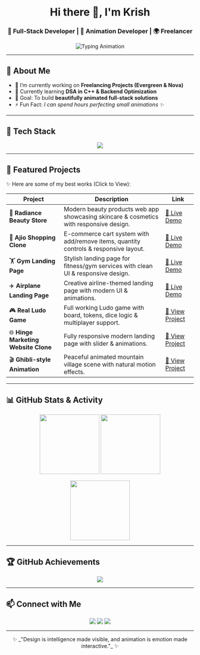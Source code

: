 <!-- Profile Header -->
<h1 align="center">Hi there 👋, I'm Krish</h1>
<h3 align="center">🚀 Full-Stack Developer | 🎨 Animation Developer | 🌍 Freelancer</h3>

<p align="center">
  <img src="https://readme-typing-svg.demolab.com?font=Fira+Code&size=22&duration=3000&pause=1000&color=36BCF7&center=true&vCenter=true&width=600&lines=Full-Stack+Developer;Creative+Animation+Developer;Open+Source+Contributor;Freelancer+%7C+Founder+of+Evergreen+%26+Nova;Always+learning+new+things+%F0%9F%92%AB" alt="Typing Animation" />
</p>

---

## 🌟 About Me
- 🔭 I’m currently working on **Freelancing Projects (Evergreen & Nova)**  
- 🌱 Currently learning **DSA in C++ & Backend Optimization**  
- 🎯 Goal: To build **beautifully animated full-stack solutions**  
- ⚡ Fun Fact: *I can spend hours perfecting small animations ✨*  

---

## 🚀 Tech Stack
<p align="center">
<img src="https://skillicons.dev/icons?i=html,css,tailwind,bootstrap,js,react,nextjs,nodejs,express,mongodb,flutter,cpp,git,github" />
</p>

---

## 📂 Featured Projects  

✨ Here are some of my best works (Click to View):  

| Project | Description | Link |
|---------|-------------|------|
| 🌸 **Radiance Beauty Store** | Modern beauty products web app showcasing skincare & cosmetics with responsive design. | [🔗 Live Demo](https://beauty-products-99.netlify.app/) |
| 🛒 **Ajio Shopping Clone** | E-commerce cart system with add/remove items, quantity controls & responsive layout. | [🔗 Live Demo](https://ajio-shoping.netlify.app/) |
| 🏋️ **Gym Landing Page** | Stylish landing page for fitness/gym services with clean UI & responsive design. | [🔗 Live Demo](https://krishhhhgym99999.netlify.app/) |
| ✈️ **Airplane Landing Page** | Creative airline-themed landing page with modern UI & animations. | [🔗 Live Demo](https://krishhairplane999.netlify.app/) |
| 🎮 **Real Ludo Game** | Full working Ludo game with board, tokens, dice logic & multiplayer support. | [🔗 View Project](#) |
| 🌐 **Hinge Marketing Website Clone** | Fully responsive modern landing page with slider & animations. | [🔗 View Project](#) |
| 🎬 **Ghibli-style Animation** | Peaceful animated mountain village scene with natural motion effects. | [🔗 View Project](#) |

---

## 📊 GitHub Stats & Activity  

<p align="center">
  <img src="https://github-readme-stats.vercel.app/api?username=krish3199&show_icons=true&theme=radical" height="160px"/>
  <img src="https://github-readme-streak-stats.herokuapp.com/?user=krish3199&theme=radical" height="160px"/>
</p>

<p align="center">
  <img src="https://github-readme-stats.vercel.app/api/top-langs/?username=krish3199&layout=compact&theme=radical" height="160px"/>
</p>

---

## 🏆 GitHub Achievements  

<p align="center">
  <img src="https://github-profile-trophy.vercel.app/?username=krish3199&theme=radical&no-frame=true&margin-w=5&margin-h=5" />
</p>

---

## 📫 Connect with Me  
<p align="center">
  <a href="mailto:yourmail@example.com"><img src="https://img.shields.io/badge/Email-D14836?style=for-the-badge&logo=gmail&logoColor=white"/></a>
  <a href="https://linkedin.com/in/krish3199"><img src="https://img.shields.io/badge/LinkedIn-0077B5?style=for-the-badge&logo=linkedin&logoColor=white"/></a>
  <a href="https://twitter.com/krish3199"><img src="https://img.shields.io/badge/Twitter-1DA1F2?style=for-the-badge&logo=twitter&logoColor=white"/></a>
</p>

---

<p align="center">✨ _"Design is intelligence made visible, and animation is emotion made interactive."_ ✨</p>
